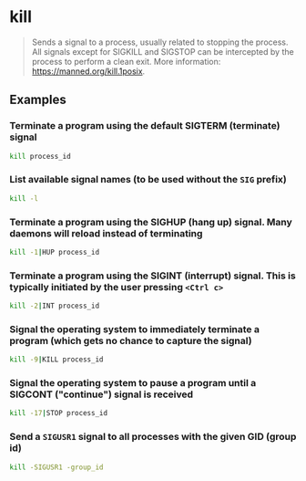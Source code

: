 # kill

> Sends a signal to a process, usually related to stopping the process. All signals except for SIGKILL and SIGSTOP can be intercepted by the process to perform a clean exit. More information: <https://manned.org/kill.1posix>.

## Examples

### Terminate a program using the default SIGTERM (terminate) signal

```bash
kill process_id
```

### List available signal names (to be used without the `SIG` prefix)

```bash
kill -l
```

### Terminate a program using the SIGHUP (hang up) signal. Many daemons will reload instead of terminating

```bash
kill -1|HUP process_id
```

### Terminate a program using the SIGINT (interrupt) signal. This is typically initiated by the user pressing `<Ctrl c>`

```bash
kill -2|INT process_id
```

### Signal the operating system to immediately terminate a program (which gets no chance to capture the signal)

```bash
kill -9|KILL process_id
```

### Signal the operating system to pause a program until a SIGCONT ("continue") signal is received

```bash
kill -17|STOP process_id
```

### Send a `SIGUSR1` signal to all processes with the given GID (group id)

```bash
kill -SIGUSR1 -group_id
```
